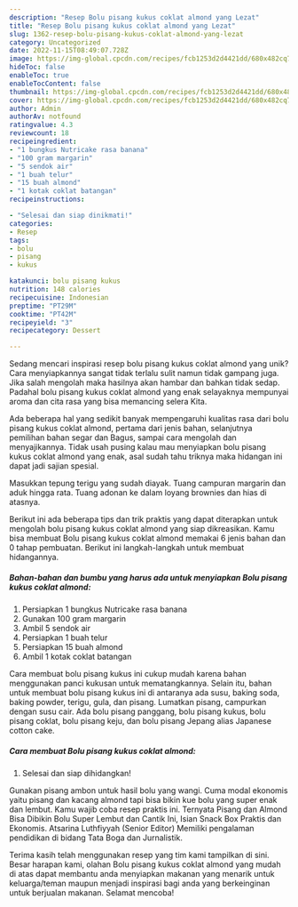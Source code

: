 ```yaml
---
description: "Resep Bolu pisang kukus coklat almond yang Lezat"
title: "Resep Bolu pisang kukus coklat almond yang Lezat"
slug: 1362-resep-bolu-pisang-kukus-coklat-almond-yang-lezat
category: Uncategorized
date: 2022-11-15T08:49:07.728Z
image: https://img-global.cpcdn.com/recipes/fcb1253d2d4421dd/680x482cq70/bolu-pisang-kukus-coklat-almond-foto-resep-utama.jpg
hideToc: false
enableToc: true
enableTocContent: false
thumbnail: https://img-global.cpcdn.com/recipes/fcb1253d2d4421dd/680x482cq70/bolu-pisang-kukus-coklat-almond-foto-resep-utama.jpg
cover: https://img-global.cpcdn.com/recipes/fcb1253d2d4421dd/680x482cq70/bolu-pisang-kukus-coklat-almond-foto-resep-utama.jpg
author: Admin
authorAv: notfound
ratingvalue: 4.3
reviewcount: 18
recipeingredient:
- "1 bungkus Nutricake rasa banana"
- "100 gram margarin"
- "5 sendok air"
- "1 buah telur"
- "15 buah almond"
- "1 kotak coklat batangan"
recipeinstructions:

- "Selesai dan siap dinikmati!"
categories:
- Resep
tags:
- bolu
- pisang
- kukus

katakunci: bolu pisang kukus 
nutrition: 148 calories
recipecuisine: Indonesian
preptime: "PT29M"
cooktime: "PT42M"
recipeyield: "3"
recipecategory: Dessert

---
```





Sedang mencari inspirasi resep bolu pisang kukus coklat almond yang unik? Cara menyiapkannya sangat tidak terlalu sulit namun tidak gampang juga. Jika salah mengolah maka hasilnya akan hambar dan bahkan tidak sedap. Padahal bolu pisang kukus coklat almond yang enak selayaknya mempunyai aroma dan cita rasa yang bisa memancing selera Kita.





Ada beberapa hal yang sedikit banyak mempengaruhi kualitas rasa dari bolu pisang kukus coklat almond, pertama dari jenis bahan, selanjutnya pemilihan bahan segar dan Bagus, sampai cara mengolah dan menyajikannya. Tidak usah pusing kalau mau menyiapkan bolu pisang kukus coklat almond yang enak,      asal sudah tahu triknya maka hidangan ini dapat jadi sajian spesial.














Masukkan tepung terigu yang sudah diayak. Tuang campuran margarin dan aduk hingga rata. Tuang adonan ke dalam loyang brownies dan hias di atasnya.






Berikut ini ada beberapa tips dan trik praktis yang dapat diterapkan untuk mengolah bolu pisang kukus coklat almond yang siap dikreasikan. Kamu bisa membuat Bolu pisang kukus coklat almond memakai 6 jenis bahan dan 0 tahap pembuatan. Berikut ini langkah-langkah untuk membuat hidangannya.

<!--inarticleads1-->

##### Bahan-bahan dan bumbu yang harus ada untuk menyiapkan Bolu pisang kukus coklat almond:

1. Persiapkan 1 bungkus Nutricake rasa banana
1. Gunakan 100 gram margarin
1. Ambil 5 sendok air
1. Persiapkan 1 buah telur
1. Persiapkan 15 buah almond
1. Ambil 1 kotak coklat batangan


Cara membuat bolu pisang kukus ini cukup mudah karena bahan menggunakan panci kukusan untuk mematangkannya. Selain itu, bahan untuk membuat bolu pisang kukus ini di antaranya ada susu, baking soda, baking powder, terigu, gula, dan pisang. Lumatkan pisang, campurkan dengan susu cair. Ada bolu pisang panggang, bolu pisang kukus, bolu pisang coklat, bolu pisang keju, dan bolu pisang Jepang alias Japanese cotton cake. 

<!--inarticleads2-->

##### Cara membuat Bolu pisang kukus coklat almond:


1. Selesai dan siap dihidangkan!

Gunakan pisang ambon untuk hasil bolu yang wangi. Cuma modal ekonomis yaitu pisang dan kacang almond tapi bisa bikin kue bolu yang super enak dan lembut. Kamu wajib coba resep praktis ini. Ternyata Pisang dan Almond Bisa Dibikin Bolu Super Lembut dan Cantik Ini, Isian Snack Box Praktis dan Ekonomis. Atsarina Luthfiyyah (Senior Editor) Memiliki pengalaman pendidikan di bidang Tata Boga dan Jurnalistik. 

Terima kasih telah menggunakan resep yang tim kami tampilkan di sini. Besar harapan kami, olahan Bolu pisang kukus coklat almond yang mudah di atas dapat membantu anda menyiapkan makanan yang menarik untuk keluarga/teman maupun menjadi inspirasi bagi anda yang berkeinginan untuk berjualan makanan. Selamat mencoba!
